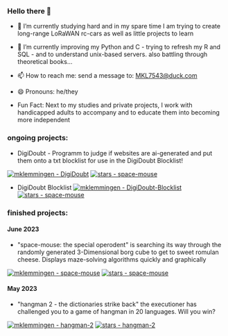 ### Hello there 👋

- 🔭 I’m currently studying hard and in my spare time I am trying to create long-range LoRaWAN rc-cars as well as little projects to learn
     
- 🌱 I’m currently improving my Python and C - trying to refresh my R and SQL - and to understand unix-based servers. also battling through theoretical books... 

- 📫 How to reach me: send a message to: MKL7543@duck.com
- 😄 Pronouns: he/they

- Fun Fact: Next to my studies and private projects, I work with handicapped adults to accompany and to educate them into becoming more independent

### ongoing projects:
- DigiDoubt - Programm to judge if websites are ai-generated and put them onto a txt blocklist for use in the DigiDoubt Blocklist!
  
[![mklemmingen - DigiDoubt](https://img.shields.io/static/v1?label=mklemmingen&message=DigiDoubt&color=green&logo=git)](https://github.com/mklemmingen/DigiDoubt "Go to GitHub repo")
[![stars - space-mouse](https://img.shields.io/github/stars/mklemmingen/DigiDoubt?style=social)](https://github.com/mklemmingen/DigiDoubt)

- DigiDoubt Blocklist
[![mklemmingen - DigiDoubt-Blocklist](https://img.shields.io/static/v1?label=mklemmingen&message=DigiDoubt_Blocklist&color=grey&logo=git)](https://github.com/mklemmingen/DigiDoubt_Blocklist "Go to GitHub repo")
[![stars - space-mouse](https://img.shields.io/github/stars/mklemmingen/DigiDoubt_Blocklist?style=social)](https://github.com/mklemmingen/DigiDoubt_Blocklist)

### finished projects:
#### June 2023
- "space-mouse: the special operodent" is searching its way through the randomly generated 3-Dimensional borg cube to get to sweet romulan cheese. Displays maze-solving algorithms quickly and graphically

[![mklemmingen - space-mouse](https://img.shields.io/static/v1?label=mklemmingen&message=space-mouse&color=yellow&logo=python)](https://github.com/mklemmingen/space-mouse "Go to GitHub repo")
[![stars - space-mouse](https://img.shields.io/github/stars/mklemmingen/space-mouse?style=social)](https://github.com/mklemmingen/space-mouse)

#### May 2023
- "hangman 2 - the dictionaries strike back"
  the executioner has challenged you to a game of hangman in 20 languages. Will you win?
  
[![mklemmingen - hangman-2](https://img.shields.io/static/v1?label=mklemmingen&message=hangman-2&color=blue&logo=steam)](https://github.com/mklemmingen/hangman-2 "Go to GitHub repo")
[![stars - hangman-2](https://img.shields.io/github/stars/mklemmingen/hangman-2?style=social)](https://github.com/mklemmingen/hangman-2)
